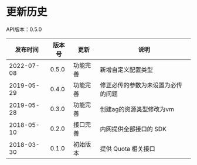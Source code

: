 # 更新历史 #
API版本：0.5.0

|发布时间|版本号|更新|说明|
|---|---|---|---|
|2022-07-08|0.5.0|功能完善|新增自定义配置类型|
|2019-05-29|0.4.0|功能完善|修正必传的参数为未设置为必传的问题|
|2019-05-28|0.3.0|功能完善|创建ag的资源类型修改为vm|
|2018-05-10|0.2.0|接口完善|内网提供全部接口的 SDK|
|2018-03-30|0.1.0|初始版本|提供 Quota 相关接口|

